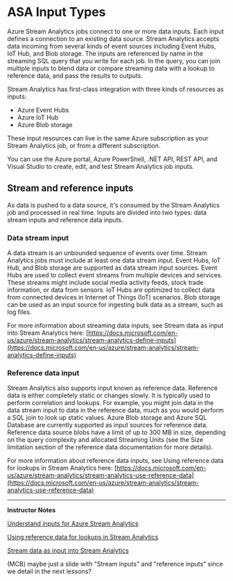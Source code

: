 # ASA Input Types

Azure Stream Analytics jobs connect to one or more data inputs. Each input defines a connection to an existing data source. Stream Analytics accepts data incoming from several kinds of event sources including Event Hubs, IoT Hub, and Blob storage. The inputs are referenced by name in the streaming SQL query that you write for each job. In the query, you can join multiple inputs to blend data or compare streaming data with a lookup to reference data, and pass the results to outputs.

Stream Analytics has first-class integration with three kinds of resources as inputs:

* Azure Event Hubs
* Azure IoT Hub
* Azure Blob storage

These input resources can live in the same Azure subscription as your Stream Analytics job, or from a different subscription.

You can use the Azure portal, Azure PowerShell, .NET API, REST API, and Visual Studio to create, edit, and test Stream Analytics job inputs.

## Stream and reference inputs

As data is pushed to a data source, it's consumed by the Stream Analytics job and processed in real time. Inputs are divided into two types: data stream inputs and reference data inputs.

### Data stream input

A data stream is an unbounded sequence of events over time. Stream Analytics jobs must include at least one data stream input. Event Hubs, IoT Hub, and Blob storage are supported as data stream input sources. Event Hubs are used to collect event streams from multiple devices and services. These streams might include social media activity feeds, stock trade information, or data from sensors. IoT Hubs are optimized to collect data from connected devices in Internet of Things (IoT) scenarios. Blob storage can be used as an input source for ingesting bulk data as a stream, such as log files.

For more information about streaming data inputs, see Stream data as input into Stream Analytics here: [https://docs.microsoft.com/en-us/azure/stream-analytics/stream-analytics-define-inputs](https://docs.microsoft.com/en-us/azure/stream-analytics/stream-analytics-define-inputs)

### Reference data input

Stream Analytics also supports input known as reference data. Reference data is either completely static or changes slowly. It is typically used to perform correlation and lookups. For example, you might join data in the data stream input to data in the reference data, much as you would perform a SQL join to look up static values. Azure Blob storage and Azure SQL Database are currently supported as input sources for reference data. Reference data source blobs have a limit of up to 300 MB in size, depending on the query complexity and allocated Streaming Units (see the Size limitation section of the reference data documentation for more details).

For more information about reference data inputs, see Using reference data for lookups in Stream Analytics here: [https://docs.microsoft.com/en-us/azure/stream-analytics/stream-analytics-use-reference-data](https://docs.microsoft.com/en-us/azure/stream-analytics/stream-analytics-use-reference-data)


---

**Instructor Notes**

[Understand inputs for Azure Stream Analytics](https://docs.microsoft.com/en-us/azure/stream-analytics/stream-analytics-add-inputs)

[Using reference data for lookups in Stream Analytics](https://docs.microsoft.com/en-us/azure/stream-analytics/stream-analytics-use-reference-data#azure-sql-database)

[Stream data as input into Stream Analytics](https://docs.microsoft.com/en-us/azure/stream-analytics/stream-analytics-define-inputs)

(MCB) maybe just a slide with "Stream inputs" and "reference inputs" since we detail in the next lessons?